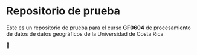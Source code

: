 # Repositorio de prueba

Este es un repositorio de prueba para el curso **GF0604** de procesamiento de datos de datos geográficos de la Universidad de Costa Rica
	
:blue_heart:
